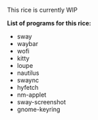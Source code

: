 This rice is currently WIP

**List of programs for this rice:**
- sway
- waybar
- wofi
- kitty
- loupe
- nautilus
- swaync
- hyfetch
- nm-applet
- sway-screenshot
- gnome-keyring
